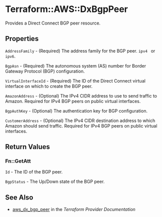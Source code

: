# Terraform::AWS::DxBgpPeer

Provides a Direct Connect BGP peer resource.

## Properties

`AddressFamily` - (Required) The address family for the BGP peer. `ipv4 ` or `ipv6`.

`BgpAsn` - (Required) The autonomous system (AS) number for Border Gateway Protocol (BGP) configuration.

`VirtualInterfaceId` - (Required) The ID of the Direct Connect virtual interface on which to create the BGP peer.

`AmazonAddress` - (Optional) The IPv4 CIDR address to use to send traffic to Amazon.
Required for IPv4 BGP peers on public virtual interfaces.

`BgpAuthKey` - (Optional) The authentication key for BGP configuration.

`CustomerAddress` - (Optional) The IPv4 CIDR destination address to which Amazon should send traffic.
Required for IPv4 BGP peers on public virtual interfaces.


## Return Values

### Fn::GetAtt

`Id` - The ID of the BGP peer.

`BgpStatus` - The Up/Down state of the BGP peer.

## See Also

* [aws_dx_bgp_peer](https://www.terraform.io/docs/providers/aws/r/dx_bgp_peer.html) in the _Terraform Provider Documentation_